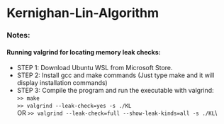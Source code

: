 # Kernighan-Lin-Algorithm

### Notes:

#### Running valgrind for locating memory leak checks:
- STEP 1: Download Ubuntu WSL from Microsoft Store.
- STEP 2: Install gcc and make commands (Just type make and it will display installation commands)
- STEP 3: Compile the program and run the executable with valgrind:\
`>> make`\
`>> valgrind --leak-check=yes -s ./KL`\
OR 
`>> valgrind --leak-check=full --show-leak-kinds=all -s ./KL`\
